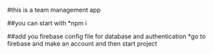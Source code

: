 #this is a team management app

##you can start with
*npm i

##add you firebase config file for database and authentication
*go to firebase and make an account and then start project
